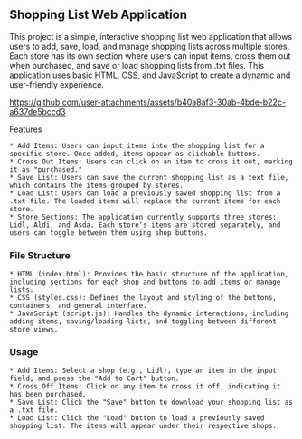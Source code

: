 
## Shopping List Web Application

This project is a simple, interactive shopping list web application that allows users to add, save, load, and manage shopping lists across multiple stores. Each store has its own section where users can input items, cross them out when purchased, and save or load shopping lists from .txt files. This application uses basic HTML, CSS, and JavaScript to create a dynamic and user-friendly experience.


https://github.com/user-attachments/assets/b40a8af3-30ab-4bde-b22c-a637de5bccd3


Features

    * Add Items: Users can input items into the shopping list for a specific store. Once added, items appear as clickable buttons.
    * Cross Out Items: Users can click on an item to cross it out, marking it as "purchased."
    * Save List: Users can save the current shopping list as a text file, which contains the items grouped by stores.
    * Load List: Users can load a previously saved shopping list from a .txt file. The loaded items will replace the current items for each store.
    * Store Sections: The application currently supports three stores: Lidl, Aldi, and Asda. Each store's items are stored separately, and users can toggle between them using shop buttons.

### File Structure

    * HTML (index.html): Provides the basic structure of the application, including sections for each shop and buttons to add items or manage lists.
    * CSS (styles.css): Defines the layout and styling of the buttons, containers, and general interface.
    * JavaScript (script.js): Handles the dynamic interactions, including adding items, saving/loading lists, and toggling between different store views.

### Usage

    * Add Items: Select a shop (e.g., Lidl), type an item in the input field, and press the "Add to Cart" button.
    * Cross Off Items: Click on any item to cross it off, indicating it has been purchased.
    * Save List: Click the "Save" button to download your shopping list as a .txt file.
    * Load List: Click the "Load" button to load a previously saved shopping list. The items will appear under their respective shops.
